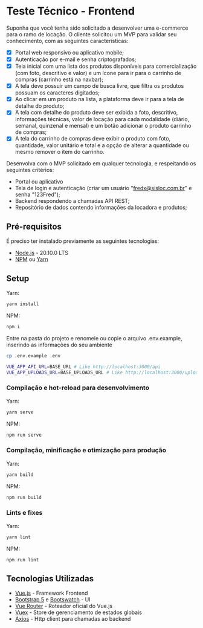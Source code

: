 # Teste Técnico - Frontend

Suponha que você tenha sido solicitado a desenvolver uma e-commerce para o ramo de locação. O cliente solicitou um MVP para validar seu conhecimento, com as seguintes características:

- [x] Portal web responsivo ou aplicativo mobile;
- [x] Autentica&ccedil;ão por e-mail e senha criptografados;
- [x] Tela inicial com uma lista dos produtos disponíveis para comercialização (com foto, descritivo e valor) e um ícone para ir para o carrinho de compras (carrinho está na navbar);
- [x] A tela deve possuir um campo de busca livre, que filtra os produtos possuam os caracteres digitados;
- [x] Ao clicar em um produto na lista, a plataforma deve ir para a tela de detalhe do produto;
- [x] A tela com detalhe do produto deve ser exibida a foto, descritivo, informações técnicas, valor de locação para cada modalidade (diário, semanal, quinzenal e mensal) e um botão adicionar o produto carrinho de compras;
- [x] A tela do carrinho de compras deve exibir o produto com foto, quantidade, valor unitário e total e a opção de alterar a quantidade ou mesmo remover o item do carrinho.

Desenvolva com o MVP solicitado em qualquer tecnologia, e respeitando os seguintes critérios:
  - Portal ou aplicativo
  - Tela de login e autenticação (criar um usuário "fredx@sisloc.com.br" e senha "123Fred");
  - Backend respondendo a chamadas API REST; 
  - Repositório de dados contendo informações da locadora e produtos;

## Pré-requisitos
É preciso ter instalado previamente as seguintes tecnologias:
- [Node.js](https://nodejs.org) - 20.10.0 LTS
- [NPM](https://www.npmjs.com/) ou [Yarn](https://yarnpkg.com/)

## Setup

Yarn:
```sh
yarn install
```
NPM:
```sh
npm i
```
Entre na pasta do projeto e renomeie ou copie o arquivo .env.example, inserindo as informa&ccedil;ões do seu ambiente
```sh
cp .env.example .env
```
```sh
VUE_APP_API_URL=BASE_URL # Like http://localhost:3000/api
VUE_APP_UPLOADS_URL=BASE_UPLOADS_URL # Like http://localhost:3000/uploads
```

### Compila&ccedil;ão e hot-reload para desenvolvimento
Yarn:
```sh
yarn serve
```
NPM:
```sh
npm run serve
```

### Compila&ccedil;ão, minifica&ccedil;ão e otimiza&ccedil;ão para produ&ccedil;ão
Yarn:
```sh
yarn build
```
NPM:
```sh
npm run build
```

### Lints e fixes
Yarn:
```sh
yarn lint
```
NPM:
```sh
npm run lint
```

## Tecnologias Utilizadas
- [Vue.js](https://vuejs.org/) - Framework Frontend
- [Bootstrap 5](https://getbootstrap.com/) e [Bootswatch](https://bootswatch.com/) - UI
- [Vue Router](https://router.vuejs.org/) - Roteador oficial do Vue.js
- [Vuex](https://vuex.vuejs.org/ptbr/) - Store de gerenciamento de estados globais
- [Axios](https://axios-http.com/) - Http client para chamadas ao backend
